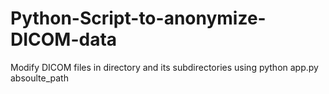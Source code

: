 # Python-Script-to-anonymize-DICOM-data


Modify DICOM files in directory and its subdirectories using python app.py absoulte_path
